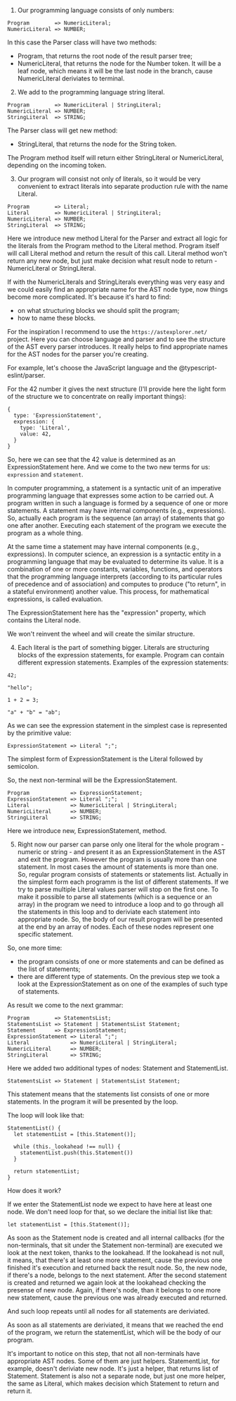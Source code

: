 1. Our programming language consists of only numbers:

```
Program        => NumericLiteral;
NumericLiteral => NUMBER;
```

In this case the Parser class will have two methods:

- Program, that returns the root node of the result parser tree;
- NumericLiteral, that returns the node for the Number token. It will be a leaf node, which means it will be the last node in the branch, cause NumericLiteral deriviates to terminal.


2. We add to the programming language string literal.

```
Program        => NumericLiteral | StringLiteral;
NumericLiteral => NUMBER;
StringLiteral  => STRING;
```

The Parser class will get new method:
- StringLiteral, that returns the node for the String token.

The Program method itself will return either StringLiteral or NumericLiteral, depending on the incoming token.

3. Our program will consist not only of literals, so it would be very convenient to extract literals into separate production rule with the name Literal.

```
Program        => Literal;
Literal        => NumericLiteral | StringLiteral;
NumericLiteral => NUMBER;
StringLiteral  => STRING;
```

Here we introduce new method Literal for the Parser and extract all logic for the literals from the Program method to the Literal method. Program itself will call Literal method and return the result of this call. Literal method won't return any new node, but just make decision what result node to return - NumericLiteral or StringLiteral.

If with the NumericLiterals and StringLiterals everything was very easy and we could easily find an appropriate name for the AST node type, now things become more complicated. It's because it's hard to find:
- on what structuring blocks we should split the program;
- how to name these blocks.

For the inspiration I recommend to use the `https://astexplorer.net/` project. Here you can choose language and parser and to see the structure of the AST every parser introduces. It really helps to find appropriate names for the AST nodes for the parser you're creating.

For example, let's choose the JavaScript language and the @typescript-eslint/parser.

For the 42 number it gives the next structure (I'll provide here the light form of the structure we to concentrate on really important things):

```
{
  type: 'ExpressionStatement',
  expression: {
    type: 'Literal',
    value: 42,
  }
} 
```

So, here we can see that the 42 value is determined as an ExpressionStatement here. And we come to the two new terms for us: `expression` and `statement`.

In computer programming, a statement is a syntactic unit of an imperative programming language that expresses some action to be carried out. A program written in such a language is formed by a sequence of one or more statements. A statement may have internal components (e.g., expressions). So, actually each program is the sequence (an array) of statements that go one after another. Executing each statement of the program we execute the program as a whole thing.

At the same time a statement may have internal components (e.g., expressions). In computer science, an expression is a syntactic entity in a programming language that may be evaluated to determine its value. It is a combination of one or more constants, variables, functions, and operators that the programming language interprets (according to its particular rules of precedence and of association) and computes to produce ("to return", in a stateful environment) another value. This process, for mathematical expressions, is called evaluation.

The ExpressionStatement here has the "expression" property, which contains the Literal node.

We won't reinvent the wheel and will create the similar structure.

4. Each literal is the part of something bigger. Literals are structuring blocks of the expression statements, for example. Program can contain different expression statements. Examples of the expression statements:

```
42;

"hello";

1 + 2 = 3;

"a" + "b" = "ab";
```

As we can see the expression statement in the simplest case is represented by the primitive value:

```
ExpressionStatement => Literal ";";
```

The simplest form of ExpressionStatement is the Literal followed by semicolon.

So, the next non-terminal will be the ExpressionStatement.

```
Program             => ExpressionStatement;
ExpressionStatement => Literal ";";
Literal             => NumericLiteral | StringLiteral;
NumericLiteral      => NUMBER;
StringLiteral       => STRING;
```

Here we introduce new, ExpressionStatement, method.

5. Right now our parser can parse only one literal for the whole program - numeric or string - and present it as an ExpressionStatement in the AST and exit the program. However the program is usually more than one statement. In most cases the amount of statements is more than one. So, regular program consists of statements or statements list. Actually in the simplest form each programm is the list of different statements. If we try to parse multiple Literal values parser will stop on the first one. To make it possible to parse all statements (which is a sequence or an array) in the program we need to introduce a loop and to go through all the statements in this loop and to deriviate each statement into appropriate node. So, the body of our result program will be presented at the end by an array of nodes. Each of these nodes represent one specific statement.

So, one more time:

- the program consists of one or more statements and can be defined as the list of statements;
- there are different type of statements. On the previous step we took a look at the ExpressionStatement as on one of the examples of such type of statements.

As result we come to the next grammar:

```
Program        => StatementsList;
StatementsList => Statement | StatementsList Statement;
Statement      => ExpressionStatement;
ExpressionStatement => Literal ";";
Literal             => NumericLiteral | StringLiteral;
NumericLiteral      => NUMBER;
StringLiteral       => STRING;
```

Here we added two additional types of nodes: Statement and StatementList.

```
StatementsList => Statement | StatementsList Statement;
```

This statement means that the statements list consists of one or more statements. In the program it will be presented by the loop.

The loop will look like that:

```
StatementList() {
  let statementList = [this.Statement()];

  while (this._lookahead !== null) {
    statementList.push(this.Statement())
  }
 
  return statementList;
}
```

How does it work?

If we enter the StatementList node we expect to have here at least one node. We don't need loop for that, so we declare the initial list like that:

```
let statementList = [this.Statement()];
```

As soon as the Statement node is created and all internal callbacks (for the non-terminals, that sit under the Statement non-terminal) are executed we look at the next token, thanks to the lookahead. If the lookahead is not null, it means, that there's at least one more statement, cause the previous one finished it's execution and returned back the result node. So, the new node, if there's a node, belongs to the next statement. After the second statement is created and returned we again look at the lookahead checking the presense of new node. Again, if there's node, than it belongs to one more new statement, cause the previous one was already executed and returned.

And such loop repeats until all nodes for all statements are deriviated.

As soon as all statements are deriviated, it means that we reached the end of the program, we return the statementList, which will be the body of our program.

It's important to notice on this step, that not all non-terminals have appropriate AST nodes. Some of them are just helpers. StatementList, for example, doesn't deriviate new node. It's just a helper, that returns list of Statement. Statement is also not a separate node, but just one more helper, the same as Literal, which makes decision which Statement to return and return it.
